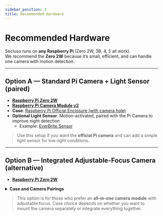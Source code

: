 ```yaml
---
sidebar_position: 3
title: Recommended Hardware
---
```


# Recommended Hardware

Secluso runs on **any Raspberry Pi** (Zero 2W, 3B, 4, 5 all work).  
We recommend the **Zero 2W** because it’s small, efficient, and can handle one camera with motion detection.

---

## Option A — Standard Pi Camera + Light Sensor (paired)

- [**Raspberry Pi Zero 2W**](https://www.amazon.com/Raspberry-Zero-Bluetooth-RPi-2W/dp/B09LH5SBPS)
- [**Raspberry Pi Camera Module v2**](https://www.amazon.com/Raspberry-Pi-Camera-Module-Megapixel/dp/B01ER2SKFS)
- **Case**: [Raspberry Pi Official Enclosure (with camera hole)](https://www.amazon.com/Raspberry-Official-Enclosure-Camera-Compatible/dp/B07QJZBXYC)
- **Optional Light Sensor**: Motion-activated, paired with the Pi Camera to improve night detection  
  * Example: [EverBrite Sensor](https://www.amazon.com/EverBrite-Battery-Bathroom-Batteries-Included/dp/B08Y8QCZ6M)

> Use this setup if you want the **official Pi camera** and can add a simple light sensor for low-light conditions.

---

## Option B — Integrated Adjustable-Focus Camera (alternative)

- [**Raspberry Pi Zero 2W**](https://www.amazon.com/Raspberry-Zero-Bluetooth-RPi-2W/dp/B09LH5SBPS)

<details>
<summary><strong>Case and Camera Pairings</strong></summary>

**Option (easy)**  
Use the included acrylic mount for the camera and a separate Pi case:
- [MakerFocus Adjustable Focus Camera + Acrylic Mount](https://www.amazon.com/MakerFocus-Raspberry-Camera-Adjustable-Focus-Fisheye/dp/B07BK1QZ2L)  
- [iUniker Raspberry Pi Acrylic Case](https://www.amazon.com/iUniker-Raspberry-Starter-Acrylic-Clear/dp/B075FLGWJL/)

**Option (advanced)**  
Use a 3D-printed case that holds both the Pi and the night-vision camera:
- [3D printed case design](https://gmail784811.autodesk360.com/g/shares/SH56a43QTfd62c1cd9681e75e6af7b61dce3)
- [Night Vision Camera Without Mount]( https://www.amazon.com/MELIFE-Raspberry-Camera-Adjustable-Focus-Infrared/dp/B08RHZ5BJM/)

If you have another night vision camera or prefer to buy a different option, it most likely will work. These are just recommendations.

</details>

> This option is for those who prefer an **all-in-one camera module** with adjustable focus. Case choice depends on whether you want to mount the camera separately or integrate everything together.
